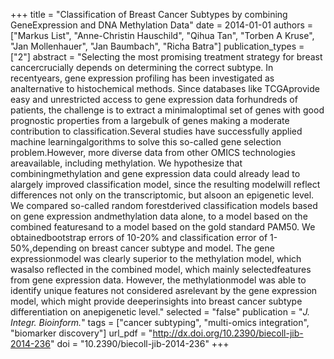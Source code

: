 +++
title = "Classification of Breast Cancer Subtypes by combining GeneExpression and DNA Methylation Data"
date = 2014-01-01
authors = ["Markus List", "Anne-Christin Hauschild", "Qihua Tan", "Torben A Kruse", "Jan Mollenhauer", "Jan Baumbach", "Richa Batra"]
publication_types = ["2"]
abstract = "Selecting the most promising treatment strategy for breast cancercrucially depends on determining the correct subtype. In recentyears, gene expression profiling has been investigated as analternative to histochemical methods. Since databases like TCGAprovide easy and unrestricted access to gene expression data forhundreds of patients, the challenge is to extract a minimaloptimal set of genes with good prognostic properties from a largebulk of genes making a moderate contribution to classification.Several studies have successfully applied machine learningalgorithms to solve this so-called gene selection problem.However, more diverse data from other OMICS technologies areavailable, including methylation. We hypothesize that combiningmethylation and gene expression data could already lead to alargely improved classification model, since the resulting modelwill reflect differences not only on the transcriptomic, but alsoon an epigenetic level. We compared so-called random forestderived classification models based on gene expression andmethylation data alone, to a model based on the combined featuresand to a model based on the gold standard PAM50. We obtainedbootstrap errors of 10-20% and classification error of 1-50%,depending on breast cancer subtype and model. The gene expressionmodel was clearly superior to the methylation model, which wasalso reflected in the combined model, which mainly selectedfeatures from gene expression data. However, the methylationmodel was able to identify unique features not considered asrelevant by the gene expression model, which might provide deeperinsights into breast cancer subtype differentiation on anepigenetic level."
selected = "false"
publication = "*J. Integr. Bioinform.*"
tags = ["cancer subtyping", "multi-omics integration", "biomarker discovery"]
url_pdf = "http://dx.doi.org/10.2390/biecoll-jib-2014-236"
doi = "10.2390/biecoll-jib-2014-236"
+++

